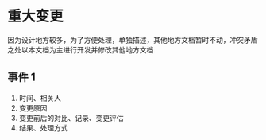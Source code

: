 # 重大变更

因为设计地方较多，为了方便处理，单独描述，其他地方文档暂时不动，冲突矛盾之处以本文档为主进行开发并修改其他地方文档


## 事件 1

1. 时间、相关人
2. 变更原因
3. 变更前后的对比、记录、变更评估
4. 结果、处理方式

